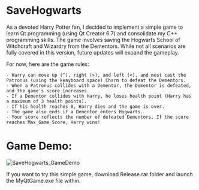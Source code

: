 # SaveHogwarts
As a devoted Harry Potter fan, I decided to implement a simple game to learn Qt programming (using Qt Creator 6.7) and consolidate my C++ programming skills.
The game involves saving the Hogwarts School of Witchcraft and Wizardry from the Dementors. While not all scenarios are fully covered in this version, future updates will expand the gameplay. 

For now, here are the game rules:

    - Harry can move up (^), right (>), and left (<), and must cast the Patronus (using the keayboard space) Charm to defeat the Dementors.  
    - When a Patronus collides with a Dementor, the Dementor is defeated, and the game's score increases. 
    - If a Dementor collides with Harry, he loses health point (Harry has a maximum of 3 health points).
    - If his health reaches 0, Harry dies and the game is over. 
    - The game also ends if a Dementor enters Hogwarts. 
    - Your score reflects the number of defeated Dementors. If the score reaches Max_Game_Score, Harry wins!
# Game Demo:
![SaveHogwarts_GameDemo](https://github.com/MansAsma/SaveHogwarts/assets/77064769/afe6e8a3-2792-4945-a02c-0adf82ff9cff)

If you want to try this simple game, download Release.rar folder and launch the MyQtGame.exe file within.

